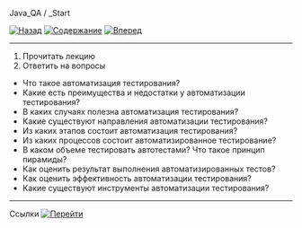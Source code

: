 Java_QA / _Start

[![Назад](https://img.shields.io/badge/-%D0%9D%D0%B0%D0%B7%D0%B0%D0%B4-brightgreen)](1.%20Лекция.md)
[![Содержание](https://img.shields.io/badge/-%D0%A1%D0%BE%D0%B4%D0%B5%D1%80%D0%B6%D0%B0%D0%BD%D0%B8%D0%B5-purple)](README.md)
[![Вперед](https://img.shields.io/badge/-%D0%92%D0%BF%D0%B5%D1%80%D0%B5%D0%B4-brightgreen)](3.%20Ссылки.md)

***

1. Прочитать лекцию
2. Ответить на вопросы

* Что такое автоматизация тестирования?
* Какие есть преимущества и недостатки у автоматизации тестирования?
* В каких случаях полезна автоматизация тестирования?
* Какие существуют направления автоматизации тестирования?
* Из каких этапов состоит автоматизация тестирования?
* Из каких процессов состоит автоматизированное тестирование?
* В каком объеме тестировать автотестами? Что такое принцип пирамиды?
* Как оценить результат выполнения автоматизированных тестов?
* Как оценить эффективность автоматизации тестирования?
* Какие существуют инструменты автоматизации тестирования?

***

Ссылки [![Перейти](https://img.shields.io/badge/-%D0%9F%D0%B5%D1%80%D0%B5%D0%B9%D1%82%D0%B8-blue)](4.%20Ссылки.md)